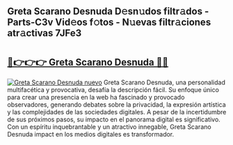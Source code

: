 ## Greta Scarano Desnuda D𝚎sn𝚞dos filtr𝚊dos - Parts-C3v Vid𝚎os f𝚘tos - N𝚞evas filtr𝚊ciones atr𝚊ctivas 7JFe3

# <h2><a href="http://mb5bq9q.tromn.icu/?c=Greta+Scarano+Desnuda">🔗👉👉👉 Greta Scarano Desnuda 🔗🔗</a></h2>

[![Greta Scarano Desnuda nuevo](https://i.imgur.com/pEAQMta.gif)](http://mb5bq9q.tromn.icu/?c=Greta+Scarano+Desnuda)
Greta Scarano Desnuda, una personalidad multifacética y provocativa, desafía la descripción fácil. Su enfoque único para crear una presencia en la web ha fascinado y provocado observadores, generando debates sobre la privacidad, la expresión artística y las complejidades de las sociedades digitales. A pesar de la incertidumbre de sus próximos pasos, su impacto en el panorama digital es significativo. Con un espíritu inquebrantable y un atractivo innegable, Greta Scarano Desnuda impact en los medios digitales es transformador.
